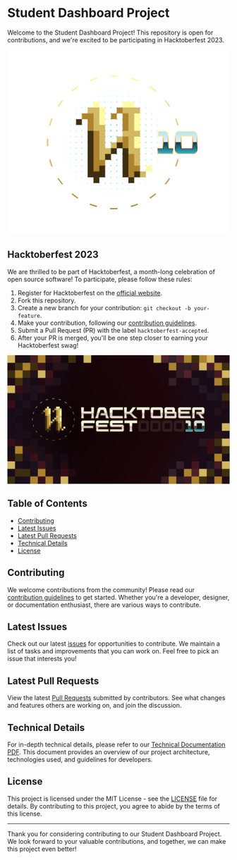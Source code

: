 # Student Dashboard Project

Welcome to the Student Dashboard Project! This repository is open for contributions, and we're excited to be participating in Hacktoberfest 2023.

![Hacktoberfest Logo](assets/hacktoberfest-logo.png)

## Hacktoberfest 2023

We are thrilled to be part of Hacktoberfest, a month-long celebration of open source software! To participate, please follow these rules:

1. Register for Hacktoberfest on the [official website](https://hacktoberfest.com/).
2. Fork this repository.
3. Create a new branch for your contribution: `git checkout -b your-feature`.
4. Make your contribution, following our [contribution guidelines](CONTRIBUTING.md).
5. Submit a Pull Request (PR) with the label `hacktoberfest-accepted`.
6. After your PR is merged, you'll be one step closer to earning your Hacktoberfest swag!

![Hacktoberfest Swag](assets/hacktoberfest-swag.png)

## Table of Contents

- [Contributing](#contributing)
- [Latest Issues](#latest-issues)
- [Latest Pull Requests](#latest-pull-requests)
- [Technical Details](#technical-details)
- [License](#license)

## Contributing

We welcome contributions from the community! Please read our [contribution guidelines](CONTRIBUTING.md) to get started. Whether you're a developer, designer, or documentation enthusiast, there are various ways to contribute.

## Latest Issues

Check out our latest [issues](https://github.com/vedantmistryy/vedantmistryy.github.io/issues) for opportunities to contribute. We maintain a list of tasks and improvements that you can work on. Feel free to pick an issue that interests you!

## Latest Pull Requests

View the latest [Pull Requests](https://github.com/vedantmistryy/vedantmistryy.github.io/pulls) submitted by contributors. See what changes and features others are working on, and join the discussion.

## Technical Details

For in-depth technical details, please refer to our [Technical Documentation PDF](assets/technical_details.pdf). This document provides an overview of our project architecture, technologies used, and guidelines for developers.

## License

This project is licensed under the MIT License - see the [LICENSE](LICENSE) file for details. By contributing to this project, you agree to abide by the terms of this license.

---

Thank you for considering contributing to our Student Dashboard Project. We look forward to your valuable contributions, and together, we can make this project even better!
